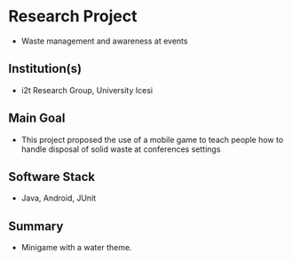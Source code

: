 # Research Project
* Waste management and awareness at events
## Institution(s)
* i2t Research Group, University Icesi
## Main Goal
* This project proposed the use of a mobile game to teach people how to handle disposal of solid waste at conferences settings
## Software Stack
* Java, Android, JUnit
## Summary
* Minigame with a water theme.
